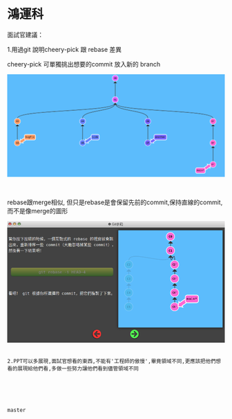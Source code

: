 # 鴻運科

面試官建議：

1.用過git 說明cheery-pick 跟 rebase 差異

cheery-pick 可單獨挑出想要的commit 放入新的 branch

![image](./imgs/Selection_029.png)

</br>

rebase跟merge相似, 但只是rebase是會保留先前的commit,保持直線的commit,而不是像merge的圖形


![image](./imgs/Selection_031.png)

```

2.PPT可以多展現,面試官想看的東西,不能有'工程師的傲慢',畢竟領域不同,更應該把他們想看的展現給他們看,多做一些努力讓他們看到儘管領域不同





master